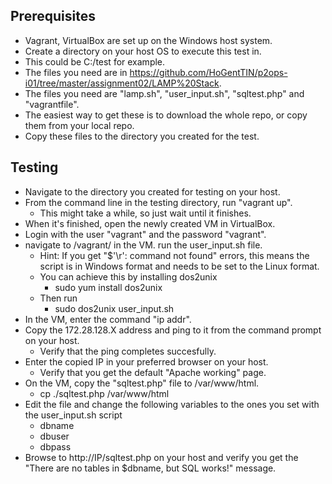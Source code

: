 ## Prerequisites

- Vagrant, VirtualBox are set up on the Windows host system.
- Create a directory on your host OS to execute this test in.
- This could be C:/test for example.
- The files you need are in https://github.com/HoGentTIN/p2ops-i01/tree/master/assignment02/LAMP%20Stack.
- The files you need are "lamp.sh", "user_input.sh", "sqltest.php" and "vagrantfile".
- The easiest way to get these is to download the whole repo, or copy them from your local repo. 
- Copy these files to the directory you created for the test.

## Testing
- Navigate to the directory you created for testing on your host.
- From the command line in the testing directory, run "vagrant up".
	- This might take a while, so just wait until it finishes.
- When it's finished, open the newly created VM in VirtualBox.
- Login with the user "vagrant" and the password "vagrant".
-  navigate to /vagrant/ in the VM. run the user_input.sh file.
	- Hint: If you get "$'\r': command not found" errors, this means the script is in Windows format and needs to be set to the Linux format.
	- You can achieve this by installing dos2unix
		- sudo yum install dos2unix
	- Then run 
		- sudo dos2unix user_input.sh
- In the VM, enter the command "ip addr".
- Copy the 172.28.128.X address and ping to it from the command prompt on your host.
	- Verify that the ping completes succesfully.
- Enter the copied IP in your preferred browser on your host.
	- Verify that you get the default "Apache working" page.
- On the VM, copy the "sqltest.php" file to /var/www/html.
	- cp ./sqltest.php /var/www/html
- Edit the file and change the following variables to the ones you set with the user_input.sh script
	- dbname
	- dbuser
	- dbpass
- Browse to http://IP/sqltest.php on your host and verify you get the "There are no tables in $dbname, but SQL works!" message.

<!--stackedit_data:
eyJoaXN0b3J5IjpbLTEwODk3Nzk3NjhdfQ==
-->
